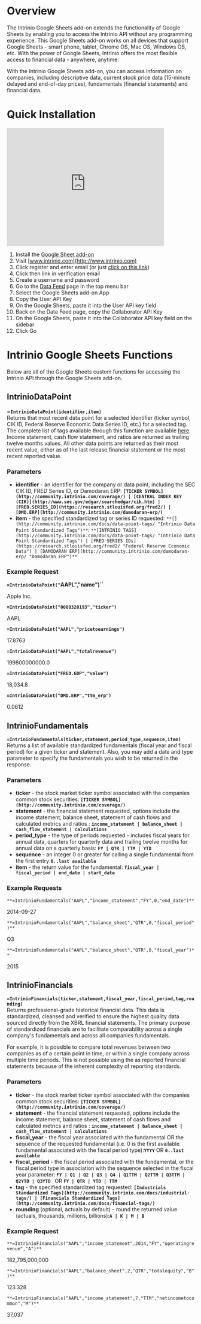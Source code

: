 # Overview

The Intrinio Google Sheets add-on extends the functionality of Google Sheets by enabling you to access the Intrinio API without any programming experience.  This Google Sheets add-on works on all devices that support Google Sheets - smart phone, tablet, Chrome OS, Mac OS, Windows OS, etc.  With the power of Google Sheets, Intrinio offers the most flexible access to financial data - anywhere, anytime.

With the Intrinio Google Sheets add-on, you can access information on companies, including descriptive data, current stock price data (15-minute delayed and end-of-day prices), fundamentals (financial statements) and financial data. 

# Quick Installation

<iframe allowfullscreen="" src="https://www.youtube.com/embed/0zup16FRRuo" frameborder="0" height="315" width="420"></iframe>

1.  Install the [Google Sheet add-on](https://chrome.google.com/webstore/detail/intrinio-financial-data/pknhlgmhmipaklmkpbfiondbgopiepge?authuser=0)
2.  Visit [www.intrinio.com](http://www.intrinio.com)
3.  Click register and enter email (or just [click on this link](https://www.intrinio.com/app#/auth?showing=register))
4.  Click then link in verification email
5.  Create a username and password
6.  Go to the [Data Feed](https://www.intrinio.com/datafeed) page in the top menu bar
7.  Select the Google Sheets add-on App
8.  Copy the User API Key
9.  On the Google Sheets, paste it into the User API key field
10.  Back on the Data Feed page, copy the Collaborator API Key
11.  On the Google Sheets, paste it into the Collaborator API key field on the sidebar
12.  Click Go

# Intrinio Google Sheets Functions

Below are all of the Google Sheets custom functions for accessing the Intrinio API through the Google Sheets add-on.

## IntrinioDataPoint

**=`IntrinioDataPoint(identifier,item)`**  
Returns that most recent data point for a selected identifier (ticker symbol, CIK ID, Federal Reserve Economic Data Series ID, etc.) for a selected tag. The complete list of tags available through this function are available [here](http://community.intrinio.com/docs/data-point-tags/ "Intrinio Data Point Standardized Tags"). Income statement, cash flow statement, and ratios are returned as trailing twelve months values. All other data points are returned as their most recent value, either as of the last release financial statement or the most recent reported value.

### Parameters

*   **identifier** - an identifier for the company or data point, including the SEC CIK ID, FRED Series ID, or Damodaran ERP: **`[TICKER SYMBOL](http://community.intrinio.com/coverage/) | [CENTRAL INDEX KEY (CIK)](http://www.sec.gov/edgar/searchedgar/cik.htm) | [FRED.SERIES_ID](https://research.stlouisfed.org/fred2/) | [DMD.ERP](http://community.intrinio.com/damodaran-erp/)`**
*   **item** - the specified standardized tag or series ID requested: `**[](http://community.intrinio.com/docs/data-point-tags/ "Intrinio Data Point Standardized Tags")**`: `**[INTRINIO TAGS](http://community.intrinio.com/docs/data-point-tags/ "Intrinio Data Point Standardized Tags") | [FRED SERIES IDs](https://research.stlouisfed.org/fred2/ "Federal Reserve Economic Data") | [DAMODARAN ERP](http://community.intrinio.com/damodaran-erp/ "Damodaran ERP")**`

### Example Request

**`=IntrinioDataPoint("`AAPL","name")``**

Apple Inc.

**`=IntrinioDataPoint("0000320193","ticker")`**

AAPL

**``=IntrinioDataPoint("AAPL","pricetoearnings")``**

17.8763

**``=IntrinioDataPoint("AAPL","totalrevenue")``**

199800000000.0


**`=IntrinioDataPoint("FRED.GDP","value")`**

18,034.8

**`=IntrinioDataPoint("DMD.ERP","ttm_erp")`**

0.0612

## IntrinioFundamentals

**`=IntrinioFundamentals(ticker,statement,period_type,sequence,item)`**  
Returns a list of available standardized fundamentals (fiscal year and fiscal period) for a given ticker and statement. Also, you may add a date and type parameter to specify the fundamentals you wish to be returned in the response.

### Parameters

*   **ticker** - the stock market ticker symbol associated with the companies common stock securities: **`[TICKER SYMBOL](http://community.intrinio.com/coverage/)`**
*   **statement** - the financial statement requested, options include the income statement, balance sheet, statement of cash flows and calculated metrics and ratios : **`income_statement | balance_sheet | cash_flow_statement | calculations`**
*   **period_type** - the type of periods requested - includes fiscal years for annual data, quarters for quarterly data and trailing twelve months for annual data on a quarterly basis: **`FY | QTR | TTM | YTD`**
*   **sequence** - an integer 0 or greater for calling a single fundamental from the first entry:**`0..last available`**
*   **item** - the return value for the fundamental: **`fiscal_year | fiscal_period | end_date | start_date`**

### Example Requests

`**=IntrinioFundamentals("AAPL","income_statement","FY",0,"end_date")**`

2014-09-27


`**=IntrinioFundamentals("AAPL","balance_sheet","QTR",0,"fiscal_period")**`

Q3

`**=IntrinioFundamentals("AAPL","balance_sheet","QTR",0,"fiscal_year")**`

2015

## IntrinioFinancials

**`=IntrinioFinancials(ticker,statement,fiscal_year,fiscal_period,tag,rounding)`**  
Returns professional-grade historical financial data. This data is standardized, cleansed and verified to ensure the highest quality data sourced directly from the XBRL financial statements. The primary purpose of standardized financials are to facilitate comparability across a single company's fundamentals and across all companies fundamentals.

For example, it is possible to compare total revenues between two companies as of a certain point in time, or within a single company across multiple time periods. This is not possible using the as reported financial statements because of the inherent complexity of reporting standards.

### Parameters

*   **ticker** - the stock market ticker symbol associated with the companies common stock securities: **`[TICKER SYMBOL](http://community.intrinio.com/coverage/)`**
*   **statement** - the financial statement requested, options include the income statement, balance sheet, statement of cash flows and calculated metrics and ratios : **`income_statement | balance_sheet | cash_flow_statement | calculations`**
*   **fiscal_year** - the fiscal year associated with the fundamental OR the sequence of the requested fundamental (i.e. 0 is the first available fundamental associated with the fiscal period type):**`YYYY`** OR **`0..last available`**
*   **fiscal_period** - the fiscal period associated with the fundamental, or the fiscal period type in association with the sequence selected in the fiscal year parameter: **`FY | Q1 | Q2 | Q3 | Q4 | Q1TTM | Q2TTM | Q3TTM | Q2YTD | Q3YTD `** OR **`FY | QTR | YTD | TTM`**
*   **tag** - the specified standardized tag requested: **`[Industrials Standardized Tags](http://community.intrinio.com/docs/industrial-tags/) | [Financials Standardized Tags](http://community.intrinio.com/docs/financial-tags/)`**
*   **rounding** (optional, actuals by default) - round the returned value (actuals, thousands, millions, billions):**`A | K | M | B`**

### Example Request

`**=IntrinioFinancials("AAPL","income_statement",2014,"FY","operatingrevenue","A")**`

182,795,000,000

`**=IntrinioFinancials("AAPL","balance_sheet",2,"QTR","totalequity","B")**`

123.328

`**=IntrinioFinancials("AAPL","income_statement",7,"TTM","netincometocommon","M")**`

37,037